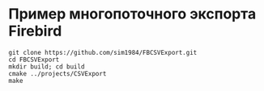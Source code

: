# Пример многопоточного экспорта Firebird

```
git clone https://github.com/sim1984/FBCSVExport.git
cd FBCSVExport
mkdir build; cd build
cmake ../projects/CSVExport
make
```

